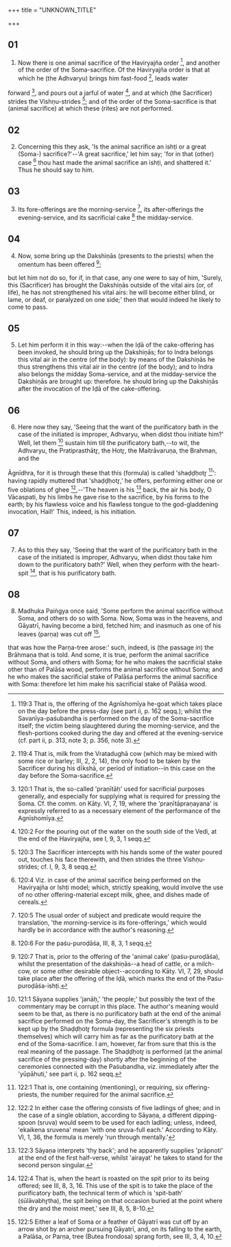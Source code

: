 +++
title = "UNKNOWN_TITLE"

+++


## 01
1. Now there is one animal sacrifice of the Haviryajña order [^fn_369], and another of the order of the Soma-sacrifice. Of the Haviryajña order is that at which he (the Adhvaryu) brings him fast-food [^fn_370], leads water

[^fn_369]: 119:3 That is, the offering of the Agnīshomīya he-goat which takes place on the day before the press-day (see part ii, p. 162 seqq.); whilst the Savanīya-paśubandha is performed on the day of the Soma-sacrifice itself; the victim being slaughtered during the morning-service, and the flesh-portions cooked during the day and offered at the evening-service (cf. part ii, p. 313, note 3; p. 356, note 3).

[^fn_370]: 119:4 That is, milk from the Vratadughā cow (which may be mixed with some rice or barley; III, 2, 2, 14), the only food to be taken by the Sacrificer during his dīkshā, or period of initiation--in this case on the day before the Soma-sacrifice.

forward [^fn_371], and pours out a jarful of water [^fn_372], and at which (the Sacrificer) strides the Vishṇu-strides [^fn_373]; and of the order of the Soma-sacrifice is that (animal sacrifice) at which these (rites) are not performed.

[^fn_371]: 120:1 That is, the so-called 'praṇītāḥ' used for sacrificial purposes generally, and especially for supplying what is required for pressing the Soma. Cf. the comm. on Kāty. VI, 7, 19, where the 'praṇītāpraṇayana' is expressly referred to as a necessary element of the performance of the Agnīshomīya.

[^fn_372]: 120:2 For the pouring out of the water on the south side of the Vedi, at the end of the Haviryajña, see I, 9, 3, 1 seqq.

[^fn_373]: 120:3 The Sacrificer intercepts with his hands some of the water poured out, touches his face therewith, and then strides the three Vishṇu-strides; cf. I, 9, 3, 8 seqq.

## 02
2. Concerning this they ask, 'Is the animal sacrifice an ishṭi or a great (Soma-) sacrifice?'--'A great sacrifice,' let him say; 'for in that (other) case [^fn_374] thou hast made the animal sacrifice an ishṭi, and shattered it.' Thus he should say to him.

[^fn_374]: 120:4 Viz. in case of the animal sacrifice being performed on the Haviryajña or Ishṭi model; which, strictly speaking, would involve the use of no other offering-material except milk, ghee, and dishes made of cereals.

## 03
3. Its fore-offerings are the morning-service [^fn_375], its after-offerings the evening-service, and its sacrificial cake [^fn_376] the midday-service.

[^fn_375]: 120:5 The usual order of subject and predicate would require the translation, 'the morning-service is its fore-offerings,' which would hardly be in accordance with the author's reasoning.

[^fn_376]: 120:6 For the paśu-puroḍāśa, III, 8, 3, 1 seqq.

## 04
4. Now, some bring up the Dakshiṇās (presents to the priests) when the omentum has been offered [^fn_377];

[^fn_377]: 120:7 That is, prior to the offering of the 'animal cake' (paśu-puroḍāśa), whilst the presentation of the dakshiṇās--a head of cattle, or a milch-cow, or some other desirable object--according to Kāty. VI, 7, 29, should take place after the offering of the Iḍā, which marks the end of the Paśu-puroḍāśa-ishṭi.

but let him not do so, for if, in that case, any one were to say of him, 'Surely, this (Sacrificer) has brought the Dakshiṇās outside of the vital airs (or, of life), he has not strengthened his vital airs: he will become either blind, or lame, or deaf, or paralyzed on one side;' then that would indeed he likely to come to pass.

## 05
5. Let him perform it in this way:--when the Iḍā of the cake-offering has been invoked, he should bring up the Dakshiṇās; for to Indra belongs this vital air in the centre (of the body): by means of the Dakshiṇās he thus strengthens this vital air in the centre (of the body); and to Indra also belongs the midday Soma-service, and at the midday-service the Dakshiṇās are brought up: therefore. he should bring up the Dakshiṇās after the invocation of the Iḍā of the cake-offering.

## 06
6. Here now they say, 'Seeing that the want of the purificatory bath in the case of the initiated is improper, Adhvaryu, when didst thou initiate him?' Well, let them [^fn_378] sustain him till the purificatory bath,--to wit, the Adhvaryu, the Pratiprasthātr̥, the Hotr̥, the Maitrāvaruṇa, the Brahman, and the

[^fn_378]: 121:1 Sāyaṇa supplies 'janāḥ,' 'the people;' but possibly the text of the commentary may be corrupt in this place. The author's meaning would seem to be that, as there is no purificatory bath at the end of the animal sacrifice performed on the Soma-day, the Sacrificer's strength is to be kept up by the Shaḍḍḥotr̥ formula (representing the six priests themselves) which will carry him as far as the purificatory bath at the end of the Soma-sacrifice. I am, however, far from sure that this is the real meaning of the passage. The Shaḍḍḥotr̥ is performed (at the animal sacrifice of the pressing-day) shortly after the beginning of the ceremonies connected with the Paśubandha, viz. immediately after the 'yūpāhuti,' see part ii, p. 162 seqq.

 Āgnīdhra, for it is through these that this (formula) is called 'shaḍḍḥotr̥ [^fn_379]': having rapidly muttered that 'shaḍḍḥotr̥,' he offers, performing either one or five oblations of ghee [^fn_380],--'The heaven is his [^fn_381] back, the air his body, O Vācaspati, by his limbs he gave rise to the sacrifice, by his forms to the earth; by his flawless voice and his flawless tongue to the god-gladdening invocation, Hail!' This, indeed, is his initiation.

[^fn_379]: 122:1 That is, one containing (mentioning), or requiring, six offering-priests, the number required for the animal sacrifice.

[^fn_380]: 122:2 In either case the offering consists of five ladlings of ghee; and in the case of a single oblation, according to Sāyaṇa, a different dipping-spoon (sruva) would seem to be used for each ladling; unless, indeed, 'ekaikena sruvena' mean 'with one sruva-full each.' According to Kāty. VI, 1, 36, the formula is merely 'run through mentally.'

[^fn_381]: 122:3 Sāyaṇa interprets 'thy back'; and he apparently supplies 'prāpnoti' at the end of the first half-verse, whilst 'airayat' he takes to stand for the second person singular.

## 07
7. As to this they say, 'Seeing that the want of the purificatory bath in the case of the initiated is improper, Adhvaryu, when didst thou take him down to the purificatory bath?' Well, when they perform with the heart-spit [^fn_382], that is his purificatory bath.

[^fn_382]: 122:4 That is, when the heart is roasted on the spit prior to its being offered; see III, 8, 3, 16. This use of the spit is to take the place of the purificatory bath, the technical term of which is 'spit-bath' (śūlāvabhr̥tha), the spit being on that occasion buried at the point where the dry and the moist meet,' see III, 8, 5, 8-10.

## 08
8. Madhuka Paiṅgya once said, 'Some perform the animal sacrifice without Soma, and others do so with Soma. Now, Soma was in the heavens, and Gāyatrī, having become a bird, fetched him; and inasmuch as one of his leaves (parṇa) was cut off [^fn_383],

[^fn_383]: 122:5 Either a leaf of Soma or a feather of Gāyatrī was cut off by an  arrow shot by an archer pursuing Gāyatrī, and, on its falling to the earth, a Palāśa, or Parṇa, tree (Butea frondosa) sprang forth, see III, 3, 4, 10.

that was how the Parṇa-tree arose:' such, indeed, is (the passage in) the Brāhmaṇa that is told. And some, it is true, perform the animal sacrifice without Soma, and others with Soma; for he who makes the sacrificial stake other than of Palāśa wood, performs the animal sacrifice without Soma; and he who makes the sacrificial stake of Palāśa performs the animal sacrifice with Soma: therefore let him make his sacrificial stake of Palāśa wood.

